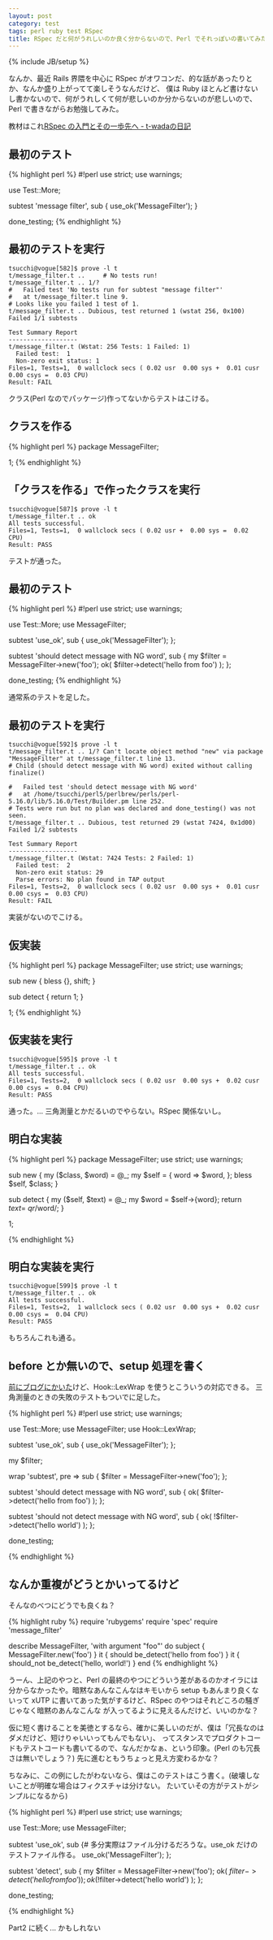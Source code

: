 ```yaml
---
layout: post
category: test
tags: perl ruby test RSpec
title: RSpec だと何がうれしいのか良く分からないので、Perl でそれっぽいの書いてみた
---
```

{% include JB/setup %}

なんか、最近 Rails 界隈を中心に RSpec がオワコンだ、的な話があったりとか、なんか盛り上がってて楽しそうなんだけど、
僕は Ruby ほとんど書けないし書かないので、何がうれしくて何が悲しいのか分からないのが悲しいので、Perl で書きながらお勉強してみた。

教材はこれ<a href="http://d.hatena.ne.jp/t-wada/20100228/p1">RSpec の入門とその一歩先へ - t-wadaの日記</a>

## 最初のテスト

{% highlight perl %}
#!perl
use strict;
use warnings;

use Test::More;

subtest 'message filter', sub {
    use_ok('MessageFilter');
}

done_testing;
{% endhighlight %}

## 最初のテストを実行

    tsucchi@vogue[582]$ prove -l t
    t/message_filter.t ..     # No tests run!
    t/message_filter.t .. 1/? 
    #   Failed test 'No tests run for subtest "message filter"'
    #   at t/message_filter.t line 9.
    # Looks like you failed 1 test of 1.
    t/message_filter.t .. Dubious, test returned 1 (wstat 256, 0x100)
    Failed 1/1 subtests 
    
    Test Summary Report
    -------------------
    t/message_filter.t (Wstat: 256 Tests: 1 Failed: 1)
      Failed test:  1
      Non-zero exit status: 1
    Files=1, Tests=1,  0 wallclock secs ( 0.02 usr  0.00 sys +  0.01 cusr  0.00 csys =  0.03 CPU)
    Result: FAIL

クラス(Perl なのでパッケージ)作ってないからテストはこける。


## クラスを作る

{% highlight perl %}
package MessageFilter;

1;
{% endhighlight %}

## 「クラスを作る」で作ったクラスを実行

    tsucchi@vogue[587]$ prove -l t
    t/message_filter.t .. ok   
    All tests successful.
    Files=1, Tests=1,  0 wallclock secs ( 0.02 usr +  0.00 sys =  0.02 CPU)
    Result: PASS

テストが通った。

## 最初のテスト

{% highlight perl %}
#!perl
use strict;
use warnings;

use Test::More;
use MessageFilter;

subtest 'use_ok', sub {
    use_ok('MessageFilter');
};

subtest 'should detect message with NG word', sub {
    my $filter = MessageFilter->new('foo');
    ok( $filter->detect('hello from foo') );
};

done_testing;
{% endhighlight %}

通常系のテストを足した。

## 最初のテストを実行
    
	tsucchi@vogue[592]$ prove -l t
    t/message_filter.t .. 1/? Can't locate object method "new" via package "MessageFilter" at t/message_filter.t line 13.
    # Child (should detect message with NG word) exited without calling finalize()
    
    #   Failed test 'should detect message with NG word'
    #   at /home/tsucchi/perl5/perlbrew/perls/perl-5.16.0/lib/5.16.0/Test/Builder.pm line 252.
    # Tests were run but no plan was declared and done_testing() was not seen.
    t/message_filter.t .. Dubious, test returned 29 (wstat 7424, 0x1d00)
    Failed 1/2 subtests 
    
    Test Summary Report
    -------------------
    t/message_filter.t (Wstat: 7424 Tests: 2 Failed: 1)
      Failed test:  2
      Non-zero exit status: 29
      Parse errors: No plan found in TAP output
    Files=1, Tests=2,  0 wallclock secs ( 0.02 usr  0.00 sys +  0.01 cusr  0.00 csys =  0.03 CPU)
    Result: FAIL

実装がないのでこける。

## 仮実装
{% highlight perl %}
package MessageFilter;
use strict;
use warnings;

sub new {
    bless {}, shift;
}

sub detect {
    return 1;
}


1;
{% endhighlight %}

## 仮実装を実行

    tsucchi@vogue[595]$ prove -l t
    t/message_filter.t .. ok   
    All tests successful.
    Files=1, Tests=2,  0 wallclock secs ( 0.02 usr  0.00 sys +  0.02 cusr  0.00 csys =  0.04 CPU)
    Result: PASS


通った。... 三角測量とかだるいのでやらない。RSpec 関係ないし。

## 明白な実装

{% highlight perl %}
package MessageFilter;
use strict;
use warnings;

sub new {
    my ($class, $word) = @_;
    my $self = {
        word => $word,
    };
    bless $self, $class;
}

sub detect {
    my ($self, $text) = @_;
    my $word = $self->{word};
    return $text =~ qr/$word/;
}

1;

{% endhighlight %}

## 明白な実装を実行

    tsucchi@vogue[599]$ prove -l t
    t/message_filter.t .. ok   
    All tests successful.
    Files=1, Tests=2,  1 wallclock secs ( 0.02 usr  0.00 sys +  0.02 cusr  0.00 csys =  0.04 CPU)
    Result: PASS

もちろんこれも通る。

## before とか無いので、setup 処理を書く

<a href="http://d.hatena.ne.jp/tsucchi1022/20110703/1309650762">前にブログにかいた</a>けど、Hook::LexWrap を使うとこういうの対応できる。
三角測量のときの失敗のテストもついでに足した。

{% highlight perl %}
#!perl
use strict;
use warnings;

use Test::More;
use MessageFilter;
use Hook::LexWrap;

subtest 'use_ok', sub {
    use_ok('MessageFilter');
};

my $filter;

wrap 'subtest',
    pre => sub {
        $filter = MessageFilter->new('foo');
    };

subtest 'should detect message with NG word', sub {
    ok( $filter->detect('hello from foo') );
};

subtest 'should not detect message with NG word', sub {
    ok( !$filter->detect('hello world') );
};

done_testing;

{% endhighlight %}

## なんか重複がどうとかいってるけど

そんなのべつにどうでも良くね？

{% highlight ruby %}
require 'rubygems'
require 'spec'
require 'message_filter'
 
describe MessageFilter, 'with argument "foo"' do
    subject { MessageFilter.new('foo') }
    it { should be_detect('hello from foo') }
    it { should_not be_detect('hello, world!') }
end
{% endhighlight %}

うーん、上記のやつと、Perl の最終のやつにどういう差があるのかオイラには分からなかったや。暗黙なあんなこんなはキモいから
setup もあんまり良くないって xUTP に書いてあった気がするけど、RSpec のやつはそれどころの騒ぎじゃなく暗黙のあんなこんな
が入ってるように見えるんだけど、いいのかな？

仮に短く書けることを美徳とするなら、確かに美しいのだが、僕は「冗長なのはダメだけど、短けりゃいいってもんでもない」、
ってスタンスでプロダクトコードもテストコードも書いてるので、なんだかなぁ、という印象。(Perl のも冗長さは無いでしょう？)
先に進むともうちょっと見え方変わるかな？

ちなみに、この例にしたがわないなら、僕はこのテストはこう書く。(破壊しないことが明確な場合はフィクスチャは分けない。
たいていその方がテストがシンプルになるから)

{% highlight perl %}
#!perl
use strict;
use warnings;

use Test::More;
use MessageFilter;

subtest 'use_ok', sub {# 多分実際はファイル分けるだろうな。use_ok だけのテストファイル作る。
    use_ok('MessageFilter');
};

subtest 'detect', sub {
    my $filter = MessageFilter->new('foo');
    ok( $filter->detect('hello from foo') );
    ok( !$filter->detect('hello world') );
};

done_testing;

{% endhighlight %}

Part2 に続く... かもしれない
